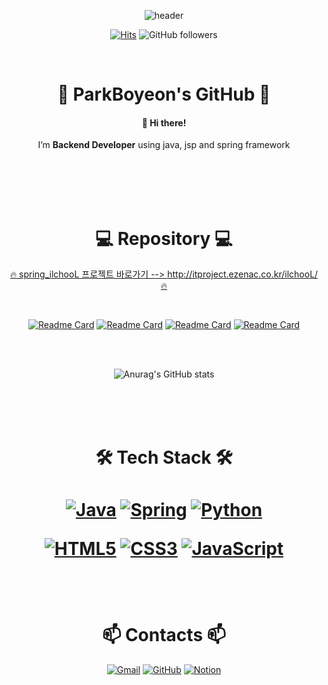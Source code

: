 <div align=center>

<!-- ![header](https://capsule-render.vercel.app/api?type=slice&color=FFCCE6&height=300&section=header&text=ParkBoyeon&fontSize=90) -->
<!-- ![header](https://capsule-render.vercel.app/api?type=slice&color=D6ADFA&height=300&section=header&text=ParkBoyeon&fontSize=90) -->
![header](https://capsule-render.vercel.app/api?type=slice&color=BBB2E9&height=300&section=header&text=ParkBoyeon&fontSize=90)


[![Hits](https://hits.seeyoufarm.com/api/count/incr/badge.svg?url=https%3A%2F%2Fgithub.com%2FParkBoyeon&count_bg=%23CBA9FF&title_bg=%23555555&icon=&icon_color=%23E7E7E7&title=hits&edge_flat=true)](https://hits.seeyoufarm.com)
![GitHub followers](https://img.shields.io/github/followers/ParkBoyeon?style=social)

 
<br><h1> 💜 ParkBoyeon's GitHub 💜</h1>
<h4>👋 Hi there! </h4>
<p>I’m <b>Backend Developer</b> using java, jsp and spring framework</p>
<br><br><br><br>
<h1>💻 Repository 💻</h1>

 
[🔥 spring_ilchooL 프로젝트 바로가기 --> http://itproject.ezenac.co.kr/ilchooL/ 🔥](http://itproject.ezenac.co.kr/ilchooL/)
 
<br>
 
<!-- [![Readme Card](https://github-readme-stats.vercel.app/api/pin/?username=ParkBoyeon&repo=ParkBoyeon&theme=buefy)](https://github.com/ParkBoyeon/ParkBoyeon) -->

[![Readme Card](https://github-readme-stats.vercel.app/api/pin/?username=ParkBoyeon&repo=spring_ilchooL&theme=buefy)](https://github.com/ParkBoyeon/spring_ilchooL)
[![Readme Card](https://github-readme-stats.vercel.app/api/pin/?username=ParkBoyeon&repo=Study-Java&theme=buefy)](https://github.com/ParkBoyeon/Study-Java)
[![Readme Card](https://github-readme-stats.vercel.app/api/pin/?username=ParkBoyeon&repo=Academic-Management&theme=buefy)](https://github.com/ParkBoyeon/Academic-Management)
 [![Readme Card](https://github-readme-stats.vercel.app/api/pin/?username=ParkBoyeon&repo=Study-JSP&theme=buefy)](https://github.com/ParkBoyeon/Study-JSP)

<br><br>
 
![Anurag's GitHub stats](https://github-readme-stats.vercel.app/api?username=ParkBoyeon&&show_icons=true&theme=buefy)

<br><br><br>
<h1>🛠 Tech Stack 🛠<h1>


[![Java](https://img.shields.io/badge/Java-007396?style=flat-square&logo=Java&logoColor=white)](https://java.com/ko/)
[![Spring](https://img.shields.io/badge/Spring-6DB33F?style=flat-square&logo=Spring&logoColor=white)](https://spring.io/)
[![Python](https://img.shields.io/badge/Python-3776AB?style=flat-square&logo=Python&logoColor=white)](https://www.python.org/)

[![HTML5](https://img.shields.io/badge/HTML5-E34F26?style=flat-square&logo=HTML5&logoColor=white)]()
[![CSS3](https://img.shields.io/badge/CSS3-1572B6?style=flat-square&logo=CSS3&logoColor=white)]()
[![JavaScript](https://img.shields.io/badge/JavaScript-F7DF1E?style=flat-square&logo=JavaScript&logoColor=black)]()

<br>
<h1>📫 Contacts 📫</h1>

[![Gmail](https://img.shields.io/badge/Gmail-EA4335?style=flat-square&logo=Gmail&logoColor=white)](bo3893@gmail.com)
[![GitHub](https://img.shields.io/badge/GitHub-181717?style=flat-square&logo=GitHub&logoColor=white)](https://github.com/ParkBoyeon)
[![Notion](https://img.shields.io/badge/Notion-003366?style=flat-square&logo=Notion&logoColor=white)](https://courageous-sidewalk-baa.notion.site/STUDY-ba91174e1864497fbedd7c68c728ab35)

</div>
